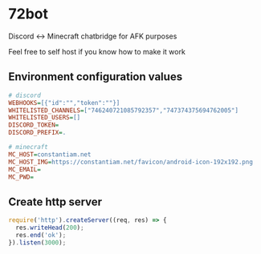 # 72bot
Discord &lt;-> Minecraft chatbridge for AFK purposes

Feel free to self host if you know how to make it work

## Environment configuration values
```ini
# discord
WEBHOOKS=[{"id":"","token":""}]
WHITELISTED_CHANNELS=["746240721085792357","747374375694762005"]
WHITELISTED_USERS=[]
DISCORD_TOKEN=
DISCORD_PREFIX=.

# minecraft
MC_HOST=constantiam.net
MC_HOST_IMG=https://constantiam.net/favicon/android-icon-192x192.png
MC_EMAIL=
MC_PWD=
```

## Create http server
```js
require('http').createServer((req, res) => {
  res.writeHead(200);
  res.end('ok');
}).listen(3000);
```
